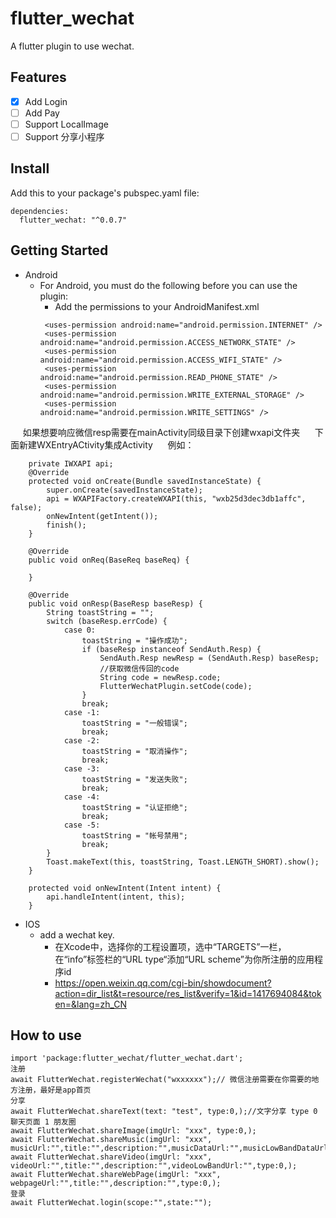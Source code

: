 # flutter_wechat

A  flutter plugin to use wechat.

## Features
- [X]  Add Login
- [ ]  Add Pay
- [ ]  Support LocalImage
- [ ]  Support 分享小程序
## Install
Add this to your package's pubspec.yaml file:
```
dependencies:
  flutter_wechat: "^0.0.7"
 ```
## Getting Started

* Android
   * For Android, you must do the following before you can use the plugin:
       * Add the permissions to your AndroidManifest.xml
      ```
       <uses-permission android:name="android.permission.INTERNET" />
       <uses-permission android:name="android.permission.ACCESS_NETWORK_STATE" />
       <uses-permission android:name="android.permission.ACCESS_WIFI_STATE" />
       <uses-permission android:name="android.permission.READ_PHONE_STATE" />
       <uses-permission android:name="android.permission.WRITE_EXTERNAL_STORAGE" />
       <uses-permission android:name="android.permission.WRITE_SETTINGS" />
      ```
      如果想要响应微信resp需要在mainActivity同级目录下创建wxapi文件夹
      下面新建WXEntryACtivity集成Activity
      例如：
```
    private IWXAPI api;
    @Override
    protected void onCreate(Bundle savedInstanceState) {
        super.onCreate(savedInstanceState);
        api = WXAPIFactory.createWXAPI(this, "wxb25d3dec3db1affc", false);
        onNewIntent(getIntent());
        finish();
    }

    @Override
    public void onReq(BaseReq baseReq) {

    }

    @Override
    public void onResp(BaseResp baseResp) {
        String toastString = "";
        switch (baseResp.errCode) {
            case 0:
                toastString = "操作成功";
                if (baseResp instanceof SendAuth.Resp) {
                    SendAuth.Resp newResp = (SendAuth.Resp) baseResp;
                    //获取微信传回的code
                    String code = newResp.code;
                    FlutterWechatPlugin.setCode(code);
                }
                break;
            case -1:
                toastString = "一般错误";
                break;
            case -2:
                toastString = "取消操作";
                break;
            case -3:
                toastString = "发送失败";
                break;
            case -4:
                toastString = "认证拒绝";
                break;
            case -5:
                toastString = "帐号禁用";
                break;
        }
        Toast.makeText(this, toastString, Toast.LENGTH_SHORT).show();
    }

    protected void onNewIntent(Intent intent) {
        api.handleIntent(intent, this);
    }
 ```
* IOS
    * add a wechat key.
         * 在Xcode中，选择你的工程设置项，选中“TARGETS”一栏，在“info”标签栏的“URL type“添加“URL scheme”为你所注册的应用程序id
         * https://open.weixin.qq.com/cgi-bin/showdocument?action=dir_list&t=resource/res_list&verify=1&id=1417694084&token=&lang=zh_CN
## How to use
```
import 'package:flutter_wechat/flutter_wechat.dart';
注册
await FlutterWechat.registerWechat("wxxxxxx");// 微信注册需要在你需要的地方注册，最好是app首页
分享
await FlutterWechat.shareText(text: "test", type:0,);//文字分享 type 0 聊天页面 1 朋友圈
await FlutterWechat.shareImage(imgUrl: "xxx", type:0,);
await FlutterWechat.shareMusic(imgUrl: "xxx", musicUrl:"",title:"",description:"",musicDataUrl:"",musicLowBandDataUrl:"",musicLowBandUrl:"",type:0,);
await FlutterWechat.shareVideo(imgUrl: "xxx", videoUrl:"",title:"",description:"",videoLowBandUrl:"",type:0,);
await FlutterWechat.shareWebPage(imgUrl: "xxx", webpageUrl:"",title:"",description:"",type:0,);
登录
await FlutterWechat.login(scope:"",state:"");

